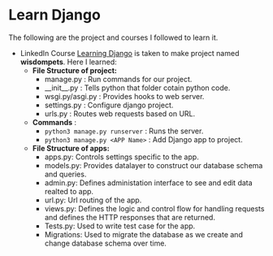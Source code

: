 # Learn Django

The following are the project and courses I followed to learn it.

- LinkedIn Course [Learning Django](https://www.linkedin.com/learning/learning-django-2) is taken to make project named **wisdompets**.
Here I learned:
    - **File Structure of project:** 
        - manage.py : Run commands for our project.
        - \_\_init\_\_.py : Tells python that folder cotain python code.
        - wsgi.py/asgi.py : Provides hooks to web server.
        - settings.py : Configure django project.
        - urls.py : Routes web requests based on URL.
    - **Commands** :
        - `python3 manage.py runserver` : Runs the server.
        - `python3 manage.py <APP Name>` : Add Django app to project.
    - **File Structure of apps:** 
        - apps.py: Controls settings specific to the app.
        - models.py: Provides datalayer to construct our database schema and queries.
        - admin.py: Defines administation interface to see and edit data realted to app.
        - url.py: Url routing of the app.
        - views.py: Defines the logic and control flow for handling requests and defines the HTTP responses that are returned.
        - Tests.py: Used to write test case for the app.
        - Migrations: Used to migrate the database as we create and change database schema over time.

